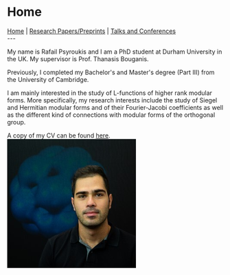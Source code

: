 # Home

<div style="text-align: left;">
  <a href="./index.md">Home</a> | 
  <a href="./Papers.md">Research Papers/Preprints</a> | 
  <a href="./Talks.md">Talks and Conferences</a>
</div>
---

My name is Rafail Psyroukis and I am a PhD student at Durham University in the UK. My supervisor is Prof. Thanasis Bouganis.

Previously, I completed my Bachelor's and Master's degree (Part III) from the University of Cambridge.

I am mainly interested in the study of L-functions of higher rank modular forms. More specifically, my research interests include the study of Siegel and Hermitian modular forms and of their Fourier-Jacobi coefficients as well as the different kind of connections with modular forms of the orthogonal group.

A copy of my CV can be found [here](https://drive.google.com/file/d/1Im-QpxLNOzENiuYmCkz70eM0yM5cBCOu/view).
![alt text](Me.jpg)
